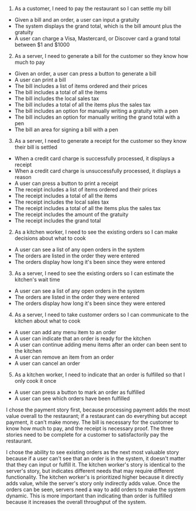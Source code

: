 1. As a customer, I need to pay the restaurant so I can settle my bill

* Given a bill and an order, a user can input a gratuity
* The system displays the grand total, which is the bill amount plus the gratuity
* A user can charge a Visa, Mastercard, or Discover card a grand total between $1 and $1000

2. As a server, I need to generate a bill for the customer so they know how much to pay

* Given an order, a user can press a button to generate a bill
* A user can print a bill
* The bill includes a list of items ordered and their prices
* The bill includes a total of all the items
* The bill includes the local sales tax
* The bill includes a total of all the items plus the sales tax
* The bill includes an option for manually writing a gratuity with a pen
* The bill includes an option for manually writing the grand total with a pen
* The bill an area for signing a bill with a pen

3. As a server, I need to generate a receipt for the customer so they know their bill is settled

* When a credit card charge is successfully processed, it displays a receipt
* When a credit card charge is unsuccessfully processed, it displays a reason
* A user can press a button to print a receipt
* The receipt includes a list of items ordered and their prices
* The receipt includes a total of all the items
* The receipt includes the local sales tax
* The receipt includes a total of all the items plus the sales tax
* The receipt includes the amount of the gratuity
* The receipt includes the grand total

2. As a kitchen worker, I need to see the existing orders so I can make decisions about what to cook

* A user can see a list of any open orders in the system
* The orders are listed in the order they were entered
* The orders display how long it's been since they were entered

3. As a server, I need to see the existing orders so I can estimate the kitchen's wait time

* A user can see a list of any open orders in the system
* The orders are listed in the order they were entered
* The orders display how long it's been since they were entered

4. As a server, I need to take customer orders so I can communicate to the kitchen about what to cook

* A user can add any menu item to an order
* A user can indicate that an order is ready for the kitchen
* A user can continue adding menu items after an order can been sent to the kitchen
* A user can remove an item from an order
* A user can cancel an order

5. As a kitchen worker, I need to indicate that an order is fulfilled so that I only cook it once

* A user can press a button to mark an order as fulfilled
* A user can see which orders have been fulfilled

I chose the payment story first, because processing payment adds the most value overall to the restaurant; if a restaurant can do everything but accept payment, it can't make money. The bill is necessary for the customer to know how much to pay, and the receipt is necessary proof. The three stories need to be complete for a customer to satisfactorily pay the restaurant.

I chose the ability to see existing orders as the next most valuable story because if a user can't see that an order is in the system, it doesn't matter that they can input or fulfill it. The kitchen worker's story is identical to the server's story, but indicates different needs that may require different functionality. The kitchen worker's is prioritized higher because it directly adds value, while the server's story only indirectly adds value. Once the orders can be seen, servers need a way to add orders to make the system dynamic. This is more important than indicating than order is fulfilled because it increases the overall throughput of the system.
